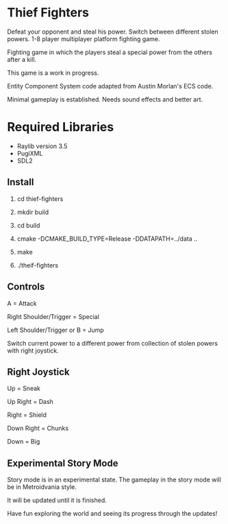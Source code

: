 # Thief Fighters


Defeat your opponent and steal his power. Switch between different stolen powers. 
1-8 player multiplayer platform fighting game. 

Fighting game in which the players steal a special power from the others after a kill.


This game is a work in progress. 

Entity Component System code adapted from Austin Morlan's ECS code.

Minimal gameplay is established. Needs sound effects and better art.


# Required Libraries

- Raylib version 3.5
- PugiXML
- SDL2

## Install

1. cd thief-fighters

2. mkdir build

3. cd build

4. cmake -DCMAKE_BUILD_TYPE=Release -DDATAPATH=../data ..

5. make

6. ./theif-fighters

## Controls

A = Attack


Right Shoulder/Trigger = Special


Left Shoulder/Trigger or B = Jump


Switch current power to a different power from collection of stolen powers with right joystick.

Right Joystick
-----------------

Up = Sneak


Up Right = Dash


Right = Shield


Down Right = Chunks


Down = Big

## Experimental Story Mode

Story mode is in an experimental state. The gameplay in the story mode will be in Metroidvania style.

It will be updated until it is finished. 

Have fun exploring the world and seeing its progress through the updates!
